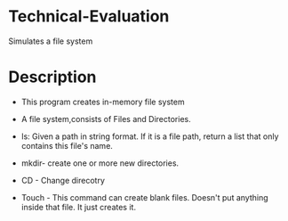 # Technical-Evaluation
Simulates a file system


# Description
*  This program creates in-memory file system
*  A file system,consists of Files and Directories. 

* ls: Given a path in string format. If it is a file path, return a list that only contains this file's name. 
* mkdir- create one or more new directories.
* CD - Change direcotry 
* Touch - This command can create blank files. Doesn't put anything inside that file. It just creates it.




